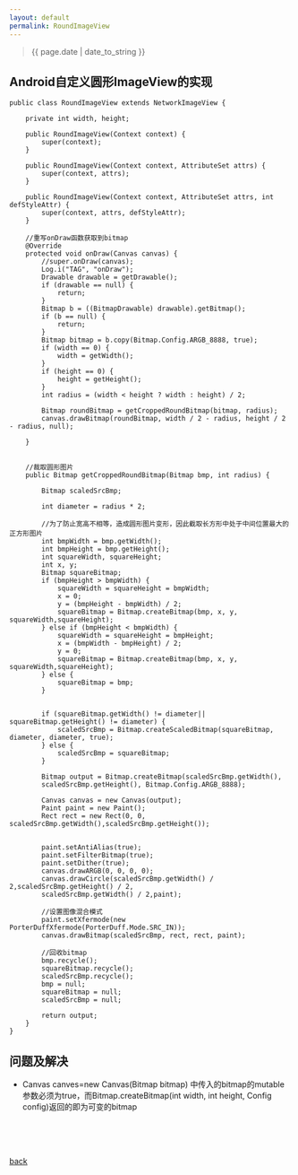 ```yaml
---
layout: default
permalink: RoundImageView
---
```


> {{ page.date | date_to_string }}


## Android自定义圆形ImageView的实现

	public class RoundImageView extends NetworkImageView {
	
	    private int width, height;
	
	    public RoundImageView(Context context) {
	        super(context);
	    }
	
	    public RoundImageView(Context context, AttributeSet attrs) {
	        super(context, attrs);
	    }
	
	    public RoundImageView(Context context, AttributeSet attrs, int defStyleAttr) {
	        super(context, attrs, defStyleAttr);
	    }
	
	    //重写onDraw函数获取到bitmap	
	    @Override
	    protected void onDraw(Canvas canvas) {
	        //super.onDraw(canvas);
	        Log.i("TAG", "onDraw");
	        Drawable drawable = getDrawable();
	        if (drawable == null) {		
	            return;
	        }
	        Bitmap b = ((BitmapDrawable) drawable).getBitmap();
	        if (b == null) {
	            return;
	        }
	        Bitmap bitmap = b.copy(Bitmap.Config.ARGB_8888, true);
	        if (width == 0) {
	            width = getWidth();
	        }
	        if (height == 0) {
	            height = getHeight();
	        }
	        int radius = (width < height ? width : height) / 2;
	
	        Bitmap roundBitmap = getCroppedRoundBitmap(bitmap, radius);
	        canvas.drawBitmap(roundBitmap, width / 2 - radius, height / 2 - radius, null);
	
	    }
	

	    //裁取圆形图片
	    public Bitmap getCroppedRoundBitmap(Bitmap bmp, int radius) {
	
	        Bitmap scaledSrcBmp;
	
	        int diameter = radius * 2;
	
	        //为了防止宽高不相等，造成圆形图片变形，因此截取长方形中处于中间位置最大的正方形图片
	        int bmpWidth = bmp.getWidth();
	        int bmpHeight = bmp.getHeight();
	        int squareWidth, squareHeight;
	        int x, y;
	        Bitmap squareBitmap;
	        if (bmpHeight > bmpWidth) {
	            squareWidth = squareHeight = bmpWidth;
	            x = 0;
	            y = (bmpHeight - bmpWidth) / 2;	          
	            squareBitmap = Bitmap.createBitmap(bmp, x, y, squareWidth,squareHeight);
	        } else if (bmpHeight < bmpWidth) {
	            squareWidth = squareHeight = bmpHeight;
	            x = (bmpWidth - bmpHeight) / 2;
	            y = 0;
	            squareBitmap = Bitmap.createBitmap(bmp, x, y, squareWidth,squareHeight);
	        } else {
	            squareBitmap = bmp;
	        }
	

	        if (squareBitmap.getWidth() != diameter|| squareBitmap.getHeight() != diameter) {
	            scaledSrcBmp = Bitmap.createScaledBitmap(squareBitmap, diameter, diameter, true);
	        } else {
	            scaledSrcBmp = squareBitmap;
	        }

	        Bitmap output = Bitmap.createBitmap(scaledSrcBmp.getWidth(),
			scaledSrcBmp.getHeight(), Bitmap.Config.ARGB_8888);

	        Canvas canvas = new Canvas(output);
	        Paint paint = new Paint();
	        Rect rect = new Rect(0, 0, scaledSrcBmp.getWidth(),scaledSrcBmp.getHeight());
			
			
	        paint.setAntiAlias(true);
	        paint.setFilterBitmap(true);
	        paint.setDither(true);
	        canvas.drawARGB(0, 0, 0, 0);
	        canvas.drawCircle(scaledSrcBmp.getWidth() / 2,scaledSrcBmp.getHeight() / 2, 
			scaledSrcBmp.getWidth() / 2,paint);

	        //设置图像混合模式
	        paint.setXfermode(new PorterDuffXfermode(PorterDuff.Mode.SRC_IN));
	        canvas.drawBitmap(scaledSrcBmp, rect, rect, paint);

	        //回收bitmap
	        bmp.recycle();
	        squareBitmap.recycle();
	        scaledSrcBmp.recycle();
	        bmp = null;
	        squareBitmap = null;
	        scaledSrcBmp = null;

	        return output;
	    }
	}

## 问题及解决

* Canvas canves=new Canvas(Bitmap bitmap) 中传入的bitmap的mutable参数必须为true，而Bitmap.createBitmap(int width, int height, Config config)返回的即为可变的bitmap

<br />
<br />
<br />

[back](../)
